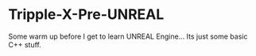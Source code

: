 # Tripple-X-Pre-UNREAL

Some warm up before I get to learn UNREAL Engine... Its just some basic C++ stuff.
